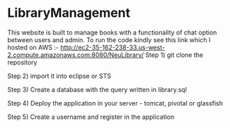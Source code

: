 # LibraryManagement

This website is built to manage books with a functionality of chat option between users and admin. To run the code kindly see this link which I hosted on AWS :- http://ec2-35-162-238-33.us-west-2.compute.amazonaws.com:8080/NeuLibrary/
Step 1) git clone the repository

Step 2) import it into eclipse or STS

Step 3) Create a database with the query written in library.sql

Step 4) Deploy the application in your server - tomcat, pivotal or glassfish

Step 5) Create a username and register in the application
